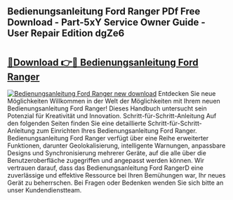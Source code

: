 ## Bedienungsanleitung Ford Ranger PDf Free Download - Part-5xY Service Owner Guide - User Repair Edition dgZe6

# <h2><a href="http://df1a2dp.blite.top/?on=Bedienungsanleitung+Ford+Ranger">🔗Download 👉🔴 Bedienungsanleitung Ford Ranger</a></h2>

[![Bedienungsanleitung Ford Ranger new download](https://i.imgur.com/lujVjoI.png)](http://df1a2dp.blite.top/?on=Bedienungsanleitung+Ford+Ranger)
Entdecken Sie neue Möglichkeiten Willkommen in der Welt der Möglichkeiten mit Ihrem neuen Bedienungsanleitung Ford Ranger! Dieses Handbuch untersucht sein Potenzial für Kreativität und Innovation. Schritt-für-Schritt-Anleitung Auf den folgenden Seiten finden Sie eine detaillierte Schritt-für-Schritt-Anleitung zum Einrichten Ihres Bedienungsanleitung Ford Ranger. Bedienungsanleitung Ford Ranger verfügt über eine Reihe erweiterter Funktionen, darunter Geolokalisierung, intelligente Warnungen, anpassbare Designs und Synchronisierung mehrerer Geräte, auf die alle über die Benutzeroberfläche zugegriffen und angepasst werden können. Wir vertrauen darauf, dass das Bedienungsanleitung Ford RangerD eine zuverlässige und effektive Ressource bei Ihren Bemühungen war, Ihr neues Gerät zu beherrschen. Bei Fragen oder Bedenken wenden Sie sich bitte an unser Kundendienstteam.
